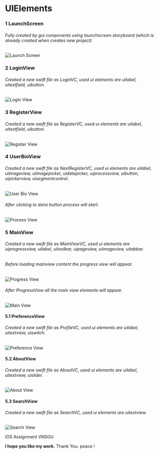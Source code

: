 # UIElements

### 1 LaunchScreen
###### Fully created by gui components using launchscreen.storyboard (which is already created when creates new project)
![Launch Screen](https://user-images.githubusercontent.com/52463851/122982573-a88a2100-d3b8-11eb-9331-4f96b85b735e.png)

### 2 LoginView
###### Created a new swift file as LoginVC, used ui elements are uilabel, uitextfield, uibutton.
![Login View](https://user-images.githubusercontent.com/52463851/122982369-68c33980-d3b8-11eb-9ed7-084e84e33566.png)


### 3 RegisterView
###### Created a new swift file as RegisterVC, used ui elements are uilabel, uitextfield, uibutton.
![Register View](https://user-images.githubusercontent.com/52463851/122982235-3dd8e580-d3b8-11eb-84f9-f32deb2758e3.png)


### 4 UserBioView
###### Created a new swift file as NextRegisterVC, used ui elements are uilabel, uiimageview, uiimagepicker, uidatepicker, uiprocessview, uibutton, uipickerview, uisegmentcontrol.
![User Bio View](https://user-images.githubusercontent.com/52463851/122981829-cf942300-d3b7-11eb-962b-7de363ee0286.png)
###### After clicking to done button process will start.
![Process View](https://user-images.githubusercontent.com/52463851/122982043-079b6600-d3b8-11eb-9e42-c347d55bb295.png)

### 5 MainView
###### Created a new swift file as MainViewVC, used ui elements are uiprogressview, uilabel, uitoolbar, uipageview, uiimageview, uitabbar.
###### Before loading mainview content the progress view will appear.
![Progress View](https://user-images.githubusercontent.com/52463851/122980928-dc644700-d3b6-11eb-809c-5d04e51ac070.png)

###### After ProgressView all the main view elements will appear.
![Main View](https://user-images.githubusercontent.com/52463851/122981100-0584d780-d3b7-11eb-9ea5-3a5d1a9f1444.png)

#### 5.1 PreferenceView
###### Created a new swift file as ProfileVC, used ui elements are uilabel, uitextview, uiswitch.
![Preference View](https://user-images.githubusercontent.com/52463851/122976158-b4261980-d3b1-11eb-9978-b1964bae552b.png)

#### 5.2 AboutView
###### Created a new swift file as AboutVC, used ui elements are uilabel, uitextview, uislider.
![About View](https://user-images.githubusercontent.com/52463851/122976112-a83a5780-d3b1-11eb-9447-e359f3c4422d.png)

#### 5.3 SearchView
###### Created a new swift file as SearchVC, used ui elements are uitextview.
![Search View](https://user-images.githubusercontent.com/52463851/122976018-9062d380-d3b1-11eb-8265-77bfd470ff8e.png)

IOS Assignment
VNSGU

__I hope you like my work.__
Thank You. peace !
